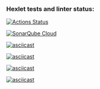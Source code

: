 ### Hexlet tests and linter status:
[![Actions Status](https://github.com/illiarem/frontend-project-44/actions/workflows/hexlet-check.yml/badge.svg)](https://github.com/illiarem/frontend-project-44/actions)

[![SonarQube Cloud](https://sonarcloud.io/images/project_badges/sonarcloud-light.svg)](https://sonarcloud.io/summary/new_code?id=illiarem_frontend-project-44)

[![asciicast](https://asciinema.org/a/NLzyNiSrxvKV0Ru1w4xtZpyTo.svg)](https://asciinema.org/a/NLzyNiSrxvKV0Ru1w4xtZpyTo)

[![asciicast](https://asciinema.org/a/qkVIq2HxLB1fnnV6ZB6Ja8ejN.svg)](https://asciinema.org/a/qkVIq2HxLB1fnnV6ZB6Ja8ejN)

[![asciicast](https://asciinema.org/a/x22YLiBi50DK7B0HKbDKqiJQU.svg)](https://asciinema.org/a/x22YLiBi50DK7B0HKbDKqiJQU)

[![asciicast](https://asciinema.org/a/yOePYQL5Rekrvb541QSQaTQzu.svg)](https://asciinema.org/a/yOePYQL5Rekrvb541QSQaTQzu)